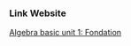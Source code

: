 ### Link Website

[Algebra basic unit 1: Fondation](https://www.khanacademy.org/math/algebra-basics/basic-alg-foundations)